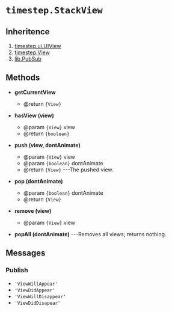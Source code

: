 # `timestep.StackView`

## Inheritence

1. [timestep.ui.UIView](./ui/uiview.html)
2. [timestep.View](./view.html)
3. [lib.PubSub](../lib/pubsub.html)

## Methods

* __getCurrentView__
	* @return `{View}`

* __hasView (view)__
	* @param `{View}` view
	* @return `{boolean}`

* __push (view, dontAnimate)__
	* @param `{View}` view
	* @param `{boolean}` dontAnimate
	* @return `{View}` ---The pushed view.

* __pop (dontAnimate)__
	* @param `{boolean}` dontAnimate
	* @return `{View}`

* __remove (view)__
	* @param `{View}` view

* __popAll (dontAnimate)__ ---Removes all views; returns nothing.


## Messages

### Publish

* `'ViewWillAppear'`
* `'ViewDidAppear'`
* `'ViewWillDisappear'`
* `'ViewDidDisapear'`

